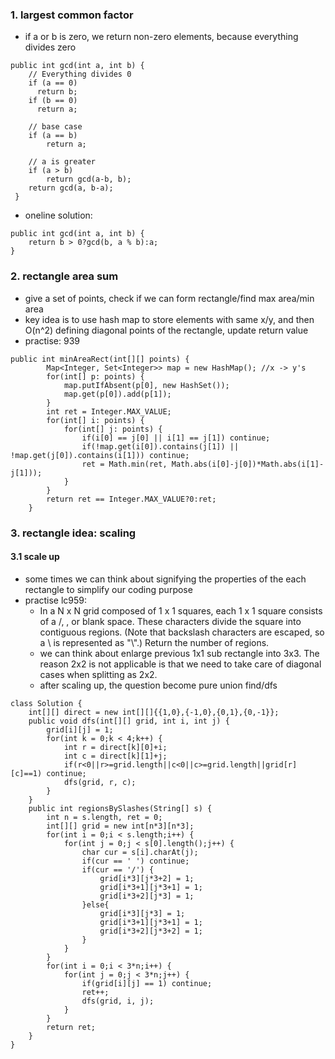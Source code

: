 


### 1. largest common factor
- if a or b is zero, we return non-zero elements, because everything divides zero
```
public int gcd(int a, int b) { 
    // Everything divides 0  
    if (a == 0) 
      return b; 
    if (b == 0) 
      return a; 

    // base case 
    if (a == b) 
        return a; 

    // a is greater 
    if (a > b) 
        return gcd(a-b, b); 
    return gcd(a, b-a); 
 } 
```
- oneline solution:
```
public int gcd(int a, int b) {
    return b > 0?gcd(b, a % b):a;
}
```


### 2. rectangle area sum
- give a set of points, check if we can form rectangle/find max area/min area
- key idea is to use hash map to store elements with same x/y, and then O(n^2) defining diagonal points of the rectangle, update return value
- practise: 939
```
public int minAreaRect(int[][] points) {
        Map<Integer, Set<Integer>> map = new HashMap(); //x -> y's
        for(int[] p: points) {
            map.putIfAbsent(p[0], new HashSet());
            map.get(p[0]).add(p[1]);
        }
        int ret = Integer.MAX_VALUE;
        for(int[] i: points) {
            for(int[] j: points) {
                if(i[0] == j[0] || i[1] == j[1]) continue;
                if(!map.get(i[0]).contains(j[1]) || !map.get(j[0]).contains(i[1])) continue;
                ret = Math.min(ret, Math.abs(i[0]-j[0])*Math.abs(i[1]-j[1]));
            }
        }
        return ret == Integer.MAX_VALUE?0:ret;
    }
```

### 3. rectangle idea: scaling
#### 3.1 scale up
- some times we can think about signifying the properties of the each rectangle to simplify our coding purpose
- practise lc959:
    - In a N x N grid composed of 1 x 1 squares, each 1 x 1 square consists of a /, \, or blank space.  These characters divide the square into contiguous regions.
(Note that backslash characters are escaped, so a \ is represented as "\\".)
Return the number of regions.
    - we can think about enlarge previous 1x1 sub rectangle into 3x3. The reason 2x2 is not applicable is that we need to take care of diagonal cases when splitting as 2x2.
    - after scaling up, the question become pure union find/dfs
```
class Solution {
    int[][] direct = new int[][]{{1,0},{-1,0},{0,1},{0,-1}};
    public void dfs(int[][] grid, int i, int j) {
        grid[i][j] = 1;
        for(int k = 0;k < 4;k++) {
            int r = direct[k][0]+i;
            int c = direct[k][1]+j;
            if(r<0||r>=grid.length||c<0||c>=grid.length||grid[r][c]==1) continue;
            dfs(grid, r, c);
        }
    }
    public int regionsBySlashes(String[] s) {
        int n = s.length, ret = 0;
        int[][] grid = new int[n*3][n*3];
        for(int i = 0;i < s.length;i++) {
            for(int j = 0;j < s[0].length();j++) {
                char cur = s[i].charAt(j);
                if(cur == ' ') continue;
                if(cur == '/') {
                    grid[i*3][j*3+2] = 1;
                    grid[i*3+1][j*3+1] = 1;
                    grid[i*3+2][j*3] = 1;
                }else{
                    grid[i*3][j*3] = 1;
                    grid[i*3+1][j*3+1] = 1;
                    grid[i*3+2][j*3+2] = 1;
                }
            }
        }
        for(int i = 0;i < 3*n;i++) {
            for(int j = 0;j < 3*n;j++) {
                if(grid[i][j] == 1) continue;
                ret++;
                dfs(grid, i, j);
            }
        }
        return ret;
    }
}
```
